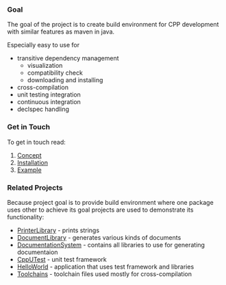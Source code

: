 ### Goal ###

The goal of the project is to create build environment for CPP development with similar features as maven in java.

Especially easy to use for
  * transitive dependency management
    * visualization
    * compatibility check
    * downloading and installing
  * cross-compilation
  * unit testing integration
  * continuous integration
  * declspec handling

### Get in Touch ###

To get in touch read:
  1. [Concept](Concept.md)
  1. [Installation](Installation.md)
  1. [Example](Example.md)

### Related Projects ###

Because project goal is to provide build environment where one package uses other to achieve its goal projects are used to demonstrate its functionality:
  * [PrinterLibrary](http://code.google.com/p/sbe-printerlibrary/) - prints strings
  * [DocumentLibrary](http://code.google.com/p/sbe-documentlibrary/) -  generates various kinds of documents
  * [DocumentationSystem](http://code.google.com/p/sbe-documentationsystem/) - contains all libraries to use for generating documentaion
  * [CppUTest](http://code.google.com/p/sbe-cpputestlibrary/) - unit test framework
  * [HelloWorld](http://code.google.com/p/sbe-helloworld/) - application that uses test framework and libraries
  * [Toolchains](http://code.google.com/p/sbe-toolchains/) - toolchain files used mostly for cross-compilation